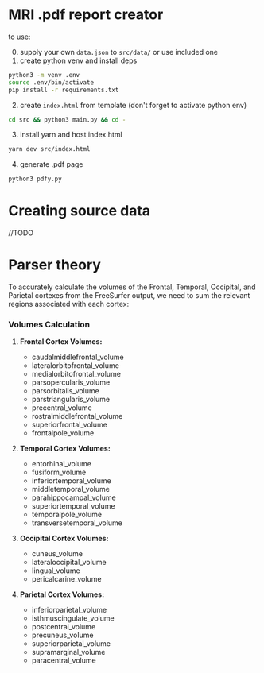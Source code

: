 # MRI .pdf report creator

to use:

0. supply your own `data.json` to `src/data/` or use included one
1. create python venv and install deps
```bash
python3 -m venv .env
source .env/bin/activate
pip install -r requirements.txt
```
2. create `index.html` from template (don't forget to activate python env)
```bash
cd src && python3 main.py && cd -
```
3. install yarn and host index.html
```bash
yarn dev src/index.html
```
4. generate .pdf page
```bash
python3 pdfy.py
```

# Creating source data

//TODO

# Parser theory

To accurately calculate the volumes of the Frontal, Temporal, Occipital, and Parietal cortexes from the FreeSurfer output, we need to sum the relevant regions associated with each cortex:

### Volumes Calculation

1. **Frontal Cortex Volumes:**
   - caudalmiddlefrontal_volume
   - lateralorbitofrontal_volume
   - medialorbitofrontal_volume
   - parsopercularis_volume
   - parsorbitalis_volume
   - parstriangularis_volume
   - precentral_volume
   - rostralmiddlefrontal_volume
   - superiorfrontal_volume
   - frontalpole_volume

2. **Temporal Cortex Volumes:**
   - entorhinal_volume
   - fusiform_volume
   - inferiortemporal_volume
   - middletemporal_volume
   - parahippocampal_volume
   - superiortemporal_volume
   - temporalpole_volume
   - transversetemporal_volume

3. **Occipital Cortex Volumes:**
   - cuneus_volume
   - lateraloccipital_volume
   - lingual_volume
   - pericalcarine_volume

4. **Parietal Cortex Volumes:**
   - inferiorparietal_volume
   - isthmuscingulate_volume
   - postcentral_volume
   - precuneus_volume
   - superiorparietal_volume
   - supramarginal_volume
   - paracentral_volume
